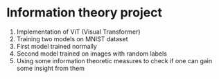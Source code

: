 # Information theory project

1. Implementation of ViT (Visual Transformer)
2. Training two models on MNIST dataset
3. First model trained normally
4. Second model trained on images with random labels
5. Using some information theoretic measures to check if one can gain some insight from them

